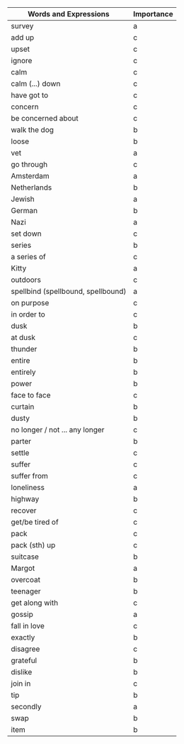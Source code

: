 
Words and Expressions | Importance
--- | ---
survey | a
add up | c
upset | c
ignore | c
calm | c
calm (...) down | c
have got to | c
concern | c
be concerned about | c
walk the dog | b
loose | b
vet | a
go through | c
Amsterdam | a
Netherlands | b
Jewish | a
German | b
Nazi | a
set down | c
series | b
a series of | c
Kitty | a
outdoors | c
spellbind (spellbound, spellbound) | a
on purpose | c
in order to | c
dusk | b
at dusk | c
thunder | b
entire | b
entirely | b
power | b
face to face | c
curtain | b
dusty | b
no longer / not ... any longer | c
parter | b
settle | c
suffer | c
suffer from | c
loneliness | a
highway | b
recover | c
get/be tired of | c
pack | c
pack (sth) up | c
suitcase | b
Margot | a
overcoat | b
teenager | b
get along with | c
gossip | a
fall in love | c
exactly | b
disagree | c
grateful | b
dislike | b
join in | c
tip | b
secondly | a
swap | b
item | b